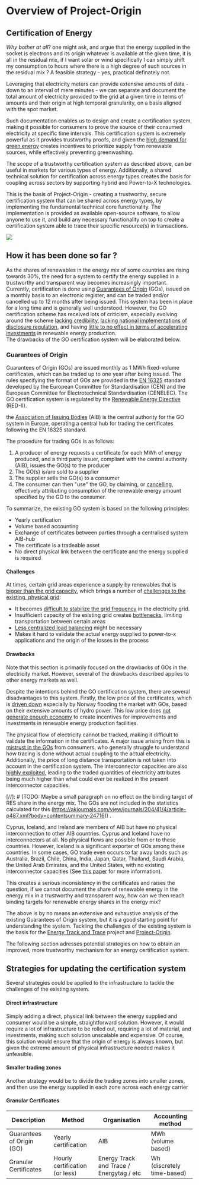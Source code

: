 # Overview of Project-Origin

## Certification of Energy
_Why bother at all_? one might ask, and argue that the energy supplied in the socket is electrons and its origin whatever is available at the given time, it is all in the residual mix, if I want solar or wind specifically I can simply shift my consumption to hours where there is a high degree of such sources in the residual mix ? A feasible strategy - yes, practical definately not.

Leveraging that electricity meters can provide extensive amounts of data - down to an interval of mere minutes - we can separate and document the total amount of electricity provided to the grid at a given time in terms of amounts and their origin at high temporal granularity, on a basis aligned with the spot market. 

Such documentation enables us to design and create a certification system, making it possible for consumers to prove the source of their consumed electricity at specific time intervals. 
This certification system is extremely powerful as it provides trustworthy proofs, and given the [high demand for green energy](https://www2.deloitte.com/content/dam/Deloitte/us/Documents/energy-resources/us-eri-renewable-energy-outlook-2023.pdf) creates incentives to prioritize supply from renewable sources, while effectively preventing greenwashing. 

The scope of a trustworthy certification system as described above, can be useful in markets for various types of  energy. Additionally, a shared technical solution for certification across energy types creates the basis for coupling across sectors by supporting hybrid and Power-to-X technologies.

This is the basis of Project-Origin - creating a trustworthy, secure certification system that can be shared across energy types, by implementing the fundamental technical core functionality. 
The implementation is provided as available open-source software, to allow anyone to use it, and build any necessary functionality on top to create a certification system able to trace their specific resource(s) in transactions.   


![](/resources/graphics/ETTvalue.drawio.png)

## How it has been done so far ?
As the shares of renewables in the energy mix of some countries are rising towards 30%, the need for a system to certify the energy supplied in a trustworthy and transparent way becomes increasingly important. 
Currently, certification is done using [Guarantees of Origin](https://en.energinet.dk/Energy-data/Guarantees-of-origin-el-gas-hydrogen/) (GOs), issued on a monthly basis to an electronic register, and can be traded and/or cancelled up to 12 months after being issued. 
This system has been in place for a long time and is generally well understood. 
However, the GO certification scheme has received lots of criticism, especially evolving around the scheme [lacking credibility](https://ieeexplore.ieee.org/abstract/document/5311433), [lacking national implementations of disclosure regulation](https://www.oeko.de/fileadmin/oekodoc/Reliable-Disclosure-in-Europe-Status-Improvements-and-Perspectives.pdf), and having [little to no effect in terms of accelerating investments](https://akjournals.com/view/journals/204/41/4/article-p487.xml?body=contentsummary-24716) in renewable energy production.  
The drawbacks of the GO certification system will be elaborated below. 

### Guarantees of Origin
Guarantees of Origin (GOs) are issued monthly as 1 MWh fixed-volume certificates, which can be traded up to one year after being issued. 
The rules specifying the format of GOs are provided in the [EN 16325](https://standards.globalspec.com/std/9969735/EN%2016325) standard developed by the European Committee for Standardisation (CEN) and the European Committee for Electrotechnical Standardisation (CENELEC). 
The GO certification system is regulated by the [Renewable Energy Directive](https://energy.ec.europa.eu/topics/renewable-energy/renewable-energy-directive-targets-and-rules/renewable-energy-directive_en) (RED-II). 

the [Association of Issuing Bodies](https://www.aib-net.org/) (AIB) is the central authority for the GO system in Europe, operating a central hub for trading the certificates following the EN 16325 standard. 

The procedure for trading GOs is as follows:

1. A producer of energy requests a certificate for each MWh of energy produced, and a third party issuer, compliant with the central authority (AIB), issues the GO(s) to the producer
2. The GO(s) is/are sold to a supplier
3. The supplier sells the GO(s) to a consumer
4. The consumer can then "use" the GO, by claiming, or [cancelling](https://en.energinet.dk/Energy-data/Guarantees-of-origin-el-gas-hydrogen/#accordion-cancellation), effectively attributing consumption of the renewable energy amount specified by the GO to the consumer.

To summarize, the existing GO system is based on the following principles:
- Yearly certification
- Volume based accounting
- Exchange of certificates between parties through a centralised system AIB-hub
- The certificate is a tradeable asset
- No direct physical link between the certificate and the energy supplied is required
#### Challenges  
At times, certain grid areas experience a supply by renewables that is [bigger than the grid capacity](https://www.caiso.com/documents/curtailmentfastfacts.pdf), which brings a number of [challenges to the existing, physical grid](https://www.rff.org/publications/explainers/renewables-101-integrating-renewables/): 
- It becomes [difficult to stabilize the grid frequency](https://www.engineering.com/story/grid-frequency-stability-and-renewable-power) in the electricity grid.
- Insufficient capacity of the existing grid creates [bottlenecks](https://www.zerohedge.com/energy/grid-bottlenecks-could-derail-europes-renewable-energy-boom), limiting transportation between certain areas 
- [Less centralized load balancing](https://research.rug.nl/en/publications/local-balancing-of-the-electricity-grid-in-a-renewable-municipali) might be necessary 
- Makes it hard to validate the actual energy supplied to power-to-x applications and the origin of the losses in the process
#### Drawbacks
Note that this section is primarily focused on the drawbacks of GOs in the electricity market. 
However, several of the drawbacks described applies to other energy markets as well. 

Despite the intentions behind the GO certification system, there are several disadvantages to this system. 
Firstly, the low price of the certificates, which is [driven down](https://www.sciencedirect.com/science/article/abs/pii/S0301421504002423) especially by Norway flooding the market with GOs, based on their extensive amounts of hydro power. 
This low price does [not generate enough economy](https://ideas.repec.org/a/eco/journ2/2018-05-21.html#:~:text=Factors%20Affecting%20the%20Evolution%20of%20Renewable%20Electricity%20Generating,Citation%20%C3%81kos%20Hamburger%20%26%20G%C3%A1bor%20Harangoz%C3%B3%2C%202018.%20) to create incentives for improvements and investments in renewable energy production facilities.

The physical flow of electricity cannot be tracked, making it difficult to validate the information in the certificates. 
A major issue arising from this is [mistrust in the GOs](https://www.sciencedirect.com/science/article/abs/pii/S0301421510006932) from consumers, who generally struggle to understand how tracing is done without actual coupling to the actual electricity.  
Additionally, the price of long distance transportation is not taken into account in the certification system. 
The interconnector capacities are also [highly exploited](https://akjournals.com/view/journals/204/41/4/article-p487.xml?body=contentsummary-24716), leading to the traded quantities of electricity attributes being much higher than what could ever be realized in the present interconnector capacities.

[//]: # (TODO: Maybe a small paragraph on no effect on the binding target of RES share in the energy mix. The GOs are not included in the statistics calculated for this (https://akjournals.com/view/journals/204/41/4/article-p487.xml?body=contentsummary-24716)) .

Cyprus, Iceland, and Ireland are members of AIB but have no physical interconnection to other AIB countries. 
Cyprus and Iceland have no interconnectors at all. No physical flows are possible from or to these countries. 
However, Iceland is a significant exporter of GOs among these countries. 
In some cases, GO trade even occurs to far away lands such as Australia, Brazil, Chile, China, India, Japan, Qatar, Thailand, Saudi Arabia, the United Arab Emirates, and the United States, with no existing interconnector capacities (See [this paper](https://akjournals.com/view/journals/204/41/4/article-p487.xml?body=contentsummary-24716) for more information).

This creates a serious inconsistency in the certificates and raises the question, if we cannot document the share of renewable energy in the energy mix in a trustworthy and transparent way, how can we then reach binding targets for renewable energy shares in the energy mix?


The above is by no means an extensive and exhaustive analysis of the existing Guarantees of Origin system, but it is a good starting point for understanding the system. 
Tackling the challenges of the existing system is the basis for the [Energy Track and Trace](https://energytrackandtrace.com/) project  and [Project-Origin](https://github.com/project-origin). 

The following section adresses potential strategies on how to obtain an improved, more trustworthy mechanism for an energy certification system.

## Strategies for updating the certification system
Several strategies could be applied to the infrastructure to tackle the challenges of the existing system. 

#### Direct infrastructure
Simply adding a direct, physical link between the energy supplied and consumer would be a simple, straightforward solution. 
However, it would require a lot of infrastructure to be rolled out, requiring a lot of material, and investments, making such solution unscalable and expensive. 
Of course, this solution would ensure that the origin of energy is always known, but given the extreme amount of physical infrastructure needed makes it unfeasible.

#### Smaller trading zones
Another strategy would be to divide the trading zones into smaller zones, and then use the energy supplied in each zone across each energy carrier 

#### Granular Certificates

| Description | Method | Organisation | Accounting method |
| --- | --- | --- | --- |
| Guarantees of Origin (GO) | Yearly certification | AIB | MWh (volume based) |
| Granular Certificates | Hourly certification (or less) | Energy Track and Trace / Energytag / etc | Wh (discretely time-based) |

